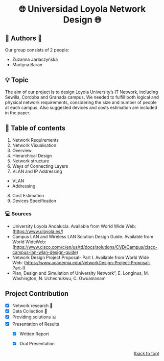 <!-- Improved compatibility of back to top link: See: https://github.com/othneildrew/Best-README-Template/pull/73 -->
<a name="readme-top"></a>
<!--
*** Thanks for checking out the Best-README-Template. If you have a suggestion
*** that would make this better, please fork the repo and create a pull request
*** or simply open an issue with the tag "enhancement".
*** Don't forget to give the project a star!
*** Thanks again! Now go create something AMAZING! :D
-->


<h1 align="center"> 🌐 Universidad Loyola Network Design 🌐  </h1>

<!-- ABOUT THE PROJECT -->
## 	👩 Authors 👨

Our group consists of 2 people:
* Zuzanna Jarlaczyńska
* Martyna Baran

<!-- GETTING STARTED -->
## 💡 Topic

The aim of our project is to design Loyola University’s IT Network, including Sewilla, Cordoba and Granada
campus. We needed to fulfill both logical and physical network requirements, considering the size and number of people at each campus. Also suggested devices and costs estimation are included in the paper.

<!-- TABLE OF CONTENTS -->
## 📖 Table of contents
1. Network Requirements
2. Network Visualisation
3. Overview
4. Hierarchical Design
5. Network structure
6. Ways of Connecting Layers
7. VLAN and IP Addressing
  - VLAN 
  - Addressing 
8. Cost Estimation
9. Devices Specification


### 💻 Sources
* University Loyola Andalucia. Available from World Wide Web: (https://www.uloyola.es/)
* Campus LAN and Wireless LAN Solution Design Guide. Available from World WideWeb: (https://www.cisco.com/c/en/us/td/docs/solutions/CVD/Campus/cisco-campus-lan-wlan-design-guide)
* Network Design Project Proposal- Part I. Available from World Wide Web: (https://www.academia.edu/NetworkDesign-Project-Proposal-Part-I)
* Plan, Design and Simulation of University Network”, E. Longinus, M. Washington, N. Uchechukwu, C. Owuamanam


<!-- ROADMAP -->
## Project Contribution

- [x] Network research 📌
- [x] Data Collection 📃
- [x] Providing solutions 📊
- [x] Presentation of Results
    - [x] Written Report
    - [x] Oral Presentation



<p align="right">(<a href="#readme-top">back to top</a>)</p>




